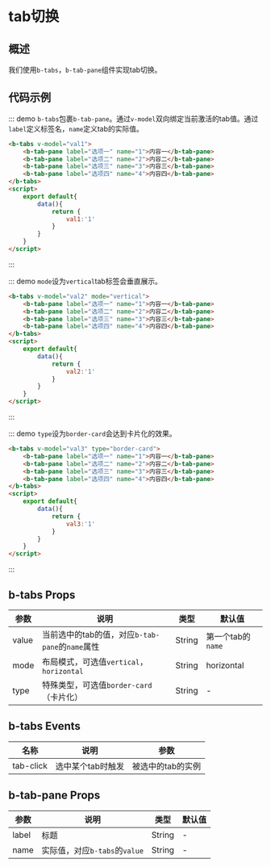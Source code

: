 <script>
    export default{
        data(){
            return {
                val1:'1',
                val2:'1',
                val3:'1'
            }
        }
    }
</script>

# tab切换

## 概述

我们使用`b-tabs`，`b-tab-pane`组件实现tab切换。

## 代码示例

::: demo `b-tabs`包裹`b-tab-pane`。通过`v-model`双向绑定当前激活的tab值。通过`label`定义标签名，`name`定义tab的实际值。
```html
<b-tabs v-model="val1">
    <b-tab-pane label="选项一" name="1">内容一</b-tab-pane>
    <b-tab-pane label="选项二" name="2">内容二</b-tab-pane>
    <b-tab-pane label="选项三" name="3">内容三</b-tab-pane>
    <b-tab-pane label="选项四" name="4">内容四</b-tab-pane>
</b-tabs>
<script>
    export default{
        data(){
            return {
                val1:'1'
            }
        }
    }
</script>
```
:::

::: demo `mode`设为`vertical`tab标签会垂直展示。
```html
<b-tabs v-model="val2" mode="vertical">
    <b-tab-pane label="选项一" name="1">内容一</b-tab-pane>
    <b-tab-pane label="选项二" name="2">内容二</b-tab-pane>
    <b-tab-pane label="选项三" name="3">内容三</b-tab-pane>
    <b-tab-pane label="选项四" name="4">内容四</b-tab-pane>
</b-tabs>
<script>
    export default{
        data(){
            return {
                val2:'1'
            }
        }
    }
</script>
```
:::

::: demo `type`设为`border-card`会达到卡片化的效果。
```html
<b-tabs v-model="val3" type="border-card">
    <b-tab-pane label="选项一" name="1">内容一</b-tab-pane>
    <b-tab-pane label="选项二" name="2">内容二</b-tab-pane>
    <b-tab-pane label="选项三" name="3">内容三</b-tab-pane>
    <b-tab-pane label="选项四" name="4">内容四</b-tab-pane>
</b-tabs>
<script>
    export default{
        data(){
            return {
                val3:'1'
            }
        }
    }
</script>

```
:::

## b-tabs Props

| 参数       | 说明     | 类型      | 默认值   |
|---------- |-------- |---------- |-------- |
| value  | 当前选中的tab的值，对应`b-tab-pane`的`name`属性  | String   |  第一个tab的`name` |
| mode  | 布局模式，可选值`vertical`，`horizontal`  | String   |  horizontal |
| type  | 特殊类型，可选值`border-card`（卡片化）   | String   |     -    |

## b-tabs Events

| 名称  | 说明  | 参数  |
|---------- |-------- |---------- |
| tab-click | 选中某个tab时触发 | 被选中的tab的实例 |

## b-tab-pane Props

| 参数       | 说明     | 类型      | 默认值   |
|---------- |-------- |---------- |-------- |
| label | 标题 | String | - |
| name  | 实际值，对应`b-tabs`的`value` | String | - |
